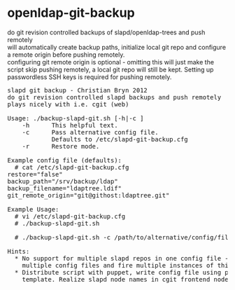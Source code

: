 openldap-git-backup
===================

do git revision controlled backups of slapd/openldap-trees and push remotely  
will automatically create backup paths, initialize local git repo and configure a remote origin before pushing remotely.  
configuring git remote origin is optional - omitting this will just make the script skip pushing remotely, a local git repo will still be kept.
Setting up passwordless SSH keys is required for pushing remotely.

<pre>
slapd git backup - Christian Bryn 2012 <chr.bryn@gmail.com>
do git revision controlled slapd backups and push remotely
plays nicely with i.e. cgit (web)

Usage: ./backup-slapd-git.sh [-h|-c <config file>]
	-h		This helpful text.
	-c		Pass alternative config file. 
	        Defaults to /etc/slapd-git-backup.cfg
	-r		Restore mode.

Example config file (defaults):
  # cat /etc/slapd-git-backup.cfg
restore="false"
backup_path="/srv/backup/ldap"
backup_filename="ldaptree.ldif"
git_remote_origin="git@githost:ldaptree.git"

Example Usage:
  # vi /etc/slapd-git-backup.cfg
  # ./backup-slapd-git.sh

  # ./backup-slapd-git.sh -c /path/to/alternative/config/file.cfg

Hints:
  * No support for multiple slapd repos in one config file - use 
    multiple config files and fire multiple instances of this script.
  * Distribute script with puppet, write config file using puppet 
    template. Realize slapd node names in cgit frontend node config.

</pre>
